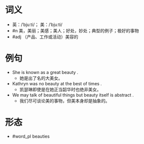 # 词义
- 英：/ˈbjuːti/； 美：/ˈbjuːti/
- #n 美，美丽；美感；美人；好处，妙处；典型的例子；极好的事物
- #adj （产品、工作或活动）美容的
# 例句
- She is known as a great beauty .
	- 她是出了名的大美女。
- Kathryn was no beauty at the best of times .
	- 凯瑟琳即使是在她正当韶华时也绝非美女。
- We may talk of beautiful things but beauty itself is abstract .
	- 我们尽可谈论美的事物，但美本身却是抽象的。
# 形态
- #word_pl beauties
